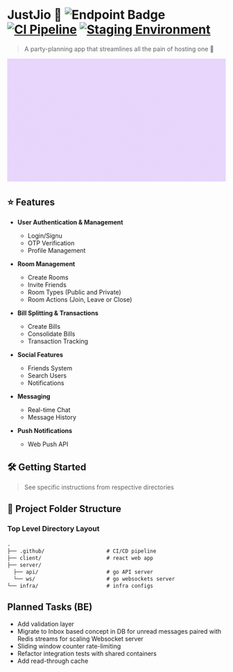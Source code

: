 # JustJio 🎉 ![Endpoint Badge](https://img.shields.io/endpoint?url=https%3A%2F%2Fgomon.rowentey.xyz%2Fapi%2Fwebsites%2Fbadge%3FwebsiteUrl%3Dhttps%3A%2F%2Fjustjio-staging.rowentey.xyz) [![CI Pipeline](https://github.com/RowenTey/justjio/actions/workflows/ci.yml/badge.svg)](https://github.com/RowenTey/justjio/actions/workflows/ci.yml) [![Staging Environment](https://github.com/RowenTey/justjio/actions/workflows/staging_cd.yml/badge.svg)](https://github.com/RowenTey/justjio/actions/workflows/staging_cd.yml)

> A party-planning app that streamlines all the pain of hosting one 🍻

![landing](./client/public/assets/JustJio.gif)

## ⭐ Features

- **User Authentication & Management**

  - Login/Signu
  - OTP Verification
  - Profile Management

- **Room Management**

  - Create Rooms
  - Invite Friends
  - Room Types (Public and Private)
  - Room Actions (Join, Leave or Close)

- **Bill Splitting & Transactions**

  - Create Bills
  - Consolidate Bills
  - Transaction Tracking

- **Social Features**

  - Friends System
  - Search Users
  - Notifications

- **Messaging**

  - Real-time Chat
  - Message History

- **Push Notifications**

  - Web Push API

## 🛠 Getting Started

> See specific instructions from respective directories

## 📂 Project Folder Structure

### Top Level Directory Layout

```terminal
.
├── .github/                    # CI/CD pipeline
├── client/                     # react web app
├── server/
  ├── api/                      # go API server
  └── ws/                       # go websockets server
└── infra/                      # infra configs
```

## Planned Tasks (BE)

- Add validation layer
- Migrate to Inbox based concept in DB for unread messages paired with Redis streams for scaling Websocket server
- Sliding window counter rate-limiting
- Refactor integration tests with shared containers
- Add read-through cache

<!--

## 🧠 Contributors - Team OneStart 🏆🤟🏼

- [@RowenTey](https://github.com/RowenTey)
- [@czhi-heng](https://github.com/czhi-heng)
- [@JULU909](https://github.com/JULU909)
- [@Eldrick7](https://github.com/Eldrick7)
- [@cplAloysius](https://github.com/cplAloysius)
- [@amabellim](https://github.com/amabellim)

-->

